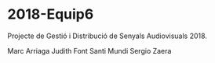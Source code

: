# 2018-Equip6
Projecte de Gestió i Distribució de Senyals Audiovisuals 2018.

Marc Arriaga          Judith Font          Santi Mundi          Sergio Zaera
